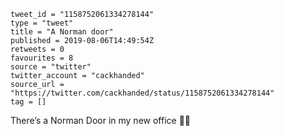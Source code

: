 ```
tweet_id = "1158752061334278144"
type = "tweet"
title = "A Norman door"
published = 2019-08-06T14:49:54Z
retweets = 0
favourites = 8
source = "twitter"
twitter_account = "cackhanded"
source_url = "https://twitter.com/cackhanded/status/1158752061334278144"
tag = []
```

There’s a Norman Door in my new office 🤦‍♂️

<p class='image'><img src='https://mnf.m17s.net/2019/08/06/EBS22p2W4AE4_QA.jpg' alt=''></p>

